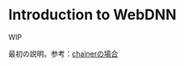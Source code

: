 # Introduction to WebDNN

WIP

最初の説明。参考：[chainerの場合](http://docs.chainer.org/en/stable/tutorial/basic.html)
